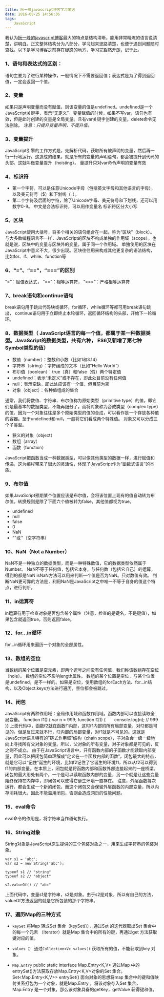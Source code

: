 ```yaml
---
title: 阮一峰javascript博客学习笔记
date: 2016-08-25 14:56:36
tags:
	JavaScript
---
```


我认为[阮一峰的javascript博客](http://javascript.ruanyifeng.com/)最大的特点是结构清晰，能用非常精炼的语言说清楚，讲明白。正文整体结构分为八部分，学习起来思路清楚，也便于遇到问题随时查找。以下是学习博客之前存在疑惑的地方，学习完豁然开朗，记于此。

### 1、语句和表达式的区别：
语句主要为了进行某种操作，一般情况下不需要返回值；表达式是为了得到返回值，一定会返回一个值。

### 2、变量
如果只是声明变量而没有赋值，则该变量的值是undefined。undefined是一个JavaScript关键字，表示“无定义”。变量赋值的时候，如果不写var，语句也有效，但是此时创建的变量是全局变量。且有var关键字创建的变量，delete命令无法删除。
*注意：只提升变量声明，不提升值。*

<!--more-->

### 3、变量提升
JavaScript引擎的工作方式是，先解析代码，获取所有被声明的变量，然后再一行一行地运行。这造成的结果，就是所有的变量的声明语句，都会被提升到代码的头部，这就叫做变量提升（hoisting）。 量提升只对var命令声明的变量有效

### 4、标识符
- 第一个字符，可以是任意Unicode字母（包括英文字母和其他语言的字母），以及美元符号（$）和下划线（_）。
- 第二个字符及后面的字符，除了Unicode字母、美元符号和下划线，还可以用数字0-9。
中文是合法标识符，可以用作变量名
标识符区分大小写

### 5、区块
JavaScript使用大括号，将多个相关的语句组合在一起，称为“区块”（block）。
与大多数编程语言不一样，JavaScript的区块不构成单独的作用域（scope）。也就是说，区块中的变量与区块外的变量，属于同一个作用域。 单独使用的区块在JavaScript中意义不大，很少出现。区块往往用来构成其他更复杂的语法结构，比如for、if、while、function等

### 6、“=”、“==”，“===”的区别
“=”：赋值表达式，  “==”：相等运算符，  “===”：严格相等运算符

### 7、break语句和continue语句
break语句用于跳出代码块或循环，for循环，while循环等都可用break语句跳出，
continue语句用于立即终止本轮循环，返回循环结构的头部，开始下一轮循环。

### 8、数据类型（ JavaScript语言的每一个值，都属于某一种数据类型。JavaScript的数据类型，共有六种， ES6又新增了第七种Symbol类型的值）
-  数值（number）：整数和小数（比如1和3.14）
- 字符串（string）：字符组成的文本（比如”Hello World”）
- 布尔值（boolean）：true（真）和false（假）两个特定值
- undefined：表示“未定义”或不存在，即此处目前没有任何值
- null：表示空缺，即此处应该有一个值，但目前为空
- 对象（object）：各种值组成的集合

通常，我们将数值、字符串、布尔值称为原始类型（primitive type）的值，即它们是最基本的数据类型，不能再细分了。而将对象称为合成类型（complex type）的值，因为一个对象往往是多个原始类型的值的合成，可以看作是一个存放各种值的容器。至于undefined和null，一般将它们看成两个特殊值。
对象又可以分成三个子类型。
- 狭义的对象（object）
- 数组（array）
- 函数（function）

JavaScript把函数当成一种数据类型，可以像其他类型的数据一样，进行赋值和传递，这为编程带来了很大的灵活性，体现了JavaScript作为“函数式语言”的本质。

### 9、布尔值
如果JavaScript预期某个位置应该是布尔值，会将该位置上现有的值自动转为布尔值。转换规则是除了下面六个值被转为false，其他值都视为true。
- undefined
- null
- false
- 0
- NaN
- ""或''（空字符串）

### 10、NaN（Not a Number）
NaN不是一种独立的数据类型，而是一种特殊数值，它的数据类型依然属于Number。
NaN不等于任何值，包括它本身，与任何数（包括它自己）的运算，得到的都是NaN
isNaN方法可以用来判断一个值是否为NaN。只对数值有效。
判断NaN更可靠的方法是，利用NaN是JavaScript之中唯一不等于自身的值这个特点，进行判断。

### 11、in运算符
in运算符用于检查对象是否包含某个属性（注意，检查的是键名，不是键值），如果包含就返回true，否则返回false。

### 12、for...in循环
for...in循环用来遍历一个对象的全部属性。

### 13、数组的空位
当数组的某个位置是空元素，即两个逗号之间没有任何值，我们称该数组存在空位（hole）。
数组的空位不影响length属性。
数组的某个位置是空位，与某个位置是undefined，是不一样的。如果是空位，使用数组的forEach方法、for...in结构、以及Object.keys方法进行遍历，空位都会被跳过。

### 14、闭包
JavaScript有两种作用域：全局作用域和函数作用域。函数内部可以直接读取全局变量。
function f1() {
  var n = 999;
  function f2() {　　console.log(n); // 999
  }}
上面代码中，函数f2就在函数f1内部，这时f1内部的所有局部变量，对f2都是可见的。但是反过来就不行，f2内部的局部变量，对f1就是不可见的。这就是JavaScript语言特有的”链式作用域”结构（chain scope），子对象会一级一级地向上寻找所有父对象的变量。所以，父对象的所有变量，对子对象都是可见的，反之则不成立。
     由于在JavaScript语言中，只有函数内部的子函数才能读取内部变量，因此可以把闭包简单理解成“定义在一个函数内部的函数”。闭包最大的特点，就是它可以“记住”诞生的环境，比如f2记住了它诞生的环境f1，所以从f2可以得到f1的内部变量。在本质上，闭包就是将函数内部和函数外部连接起来的一座桥梁。
      闭包的最大用处有两个，一个是可以读取函数内部的变量，另一个就是让这些变量始终保持在内存中，即闭包可以使得它诞生环境一直存在。
      注意，外层函数每次运行，都会生成一个新的闭包，而这个闭包又会保留外层函数的内部变量，所以内存消耗很大。因此不能滥用闭包，否则会造成网页的性能问题。

### 15、eval命令
eval命令的作用是，将字符串当作语句执行。

### 16、String对象
String对象是JavaScript原生提供的三个包装对象之一，用来生成字符串的包装对象。
```
var s1 = 'abc';
var s2 = new String('abc');

typeof s1 // "string"
typeof s2 // "object"

s2.valueOf() // "abc"
```
上面代码中，变量s1是字符串，s2是对象。由于s2是对象，所以有自己的方法，valueOf方法返回的就是它所包装的那个字符串。

### 17、遍历Map的三种方式
- `keySet`
	将Map 转成Set 集合（keySet()），通过Set 的迭代器取出Set 集合中的每一个元素
（Iterator）就是Map 集合中的所有的键，再通过get 方法获取键对应的值。
	
- `values（）`
   通过`Collection<V> values()` 获取所有的值，不能获取到key 对象。
   
- `Map.Entry`
  public static interface Map.Entry<K,V>
通过Map 中的entrySet()方法获取存放Map.Entry<K,V>对象的Set 集合。
Set<Map.Entry<K,V>> entrySet()
面向对象的思想将map 集合中的键和值映射关系打包为一个对象，就是Map.Entry
，将该对象存入Set 集合，Map.Entry 是一个对象，那么该对象具备的getKey，getValue
获得键和值。